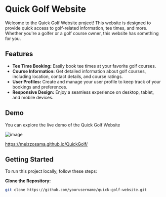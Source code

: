 # Quick Golf Website

Welcome to the Quick Golf Website project! This website is designed to provide quick access to golf-related information, tee times, and more. Whether you're a golfer or a golf course owner, this website has something for you.

## Features

- **Tee Time Booking:** Easily book tee times at your favorite golf courses.
- **Course Information:** Get detailed information about golf courses, including location, contact details, and course ratings.
- **User Profiles:** Create and manage your user profile to keep track of your bookings and preferences.
- **Responsive Design:** Enjoy a seamless experience on desktop, tablet, and mobile devices.

## Demo

You can explore the live demo of the Quick Golf Website

![image](https://github.com/Meizzosama/QuickGolf/assets/100303780/a41f1f58-5c15-48e9-8670-80332c372ffb)



https://meizzosama.github.io/QuickGolf/

## Getting Started

To run this project locally, follow these steps:

**Clone the Repository:**
   ```bash
   git clone https://github.com/yourusername/quick-golf-website.git
